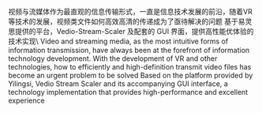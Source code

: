视频与流媒体作为最直观的信息传输形式，一直是信息技术发展的前沿，随着VR 等技术的发展，视频类文件如何高效高清的传递成为了亟待解决的问题
基于易灵思提供的平台，Vedio-Stream-Scaler 及配套的 GUI 界面，提供高性能优体验的技术实现\\
Video and streaming media, as the most intuitive forms of information transmission, have always been at the forefront of information technology development. With the development of VR and other technologies, how to efficiently and high-definition transmit video files has become an urgent problem to be solved
Based on the platform provided by Yilingsi, Vedio Stream Scaler and its accompanying GUI interface, a technology implementation that provides high-performance and excellent experience
